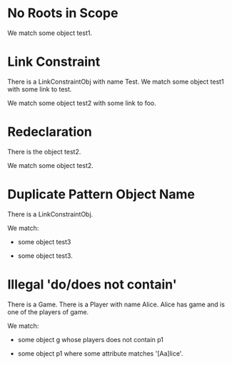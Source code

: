 # No Roots in Scope

We   match some object test1.
<!-- ^^^^^
error: match has no root objects - no objects are in scope or declared with 'on ...' [match.no.roots]
-->

# Link Constraint

There is a LinkConstraintObj with name Test.
We match some object test1 with some link to test.
<!--                                         ^^^^
error: link target 'test' is not a pattern object [link-constraint.target.not.pattern-object]
-->

We match some object test2 with some link to foo.
<!--                                         ^^^
error: unresolved link target 'foo' [link-constraint.target.unresolved]
-->

# Redeclaration

There is the object test2.
<!--                ^^^^^
note: 'test2' was first declared here [variable.declaration.first]
-->

We match some object test2.
<!--                 ^^^^^
error: invalid redeclaration of 'test2' [variable.redeclaration]
                     ^^^^^
note: perhaps this name was inferred from the first attribute and you need to give this object an explicit name? [variable.redeclaration.hint]
-->

# Duplicate Pattern Object Name

There is a LinkConstraintObj.

We match:
- some object test3
<!--          ^^^^^
note: 'test3' was first declared here [pattern.object.first]
-->
- some object test3.
<!--          ^^^^^
error: duplicate pattern object name 'test3' [pattern.object.duplicate]
-->

# Illegal 'do/does not contain'

There is a Game.
There is a Player with name Alice.
Alice has game and is one of the players of game.

We match:
- some object g whose players does not contain p1
<!--                          ^^^^^^^^^^^^^^^^
error: conditional operator 'do/does not contain' cannot be used here [attribute-constraint.conditional.not-contains]
-->
- some object p1 where some attribute matches '[Aa]lice'.
